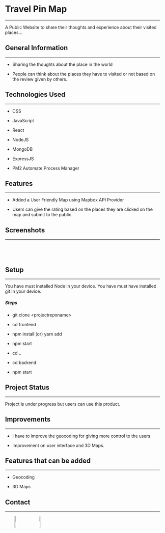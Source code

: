 <h1>Travel Pin Map</h1>
<hr><p>A Public Website to share their thoughts and experience about their visited places...</p><h2>General Information</h2>
<hr><ul>
<li>Sharing the thoughts about the place in the world</li>
</ul><ul>
<li>People can think about the places they have to visited or not based on the review given by others.</li>
</ul><h2>Technologies Used</h2>
<hr><ul>
<li>CSS</li>
</ul><ul>
<li>JavaScript</li>
</ul><ul>
<li>React</li>
</ul><ul>
<li>NodeJS</li>
</ul><ul>
<li>MongoDB</li>
</ul><ul>
<li>ExpressJS</li>
</ul><ul>
<li>PM2 Automate Process Manager</li>
</ul><h2>Features</h2>
<hr><ul>
<li>Added a User Friendly Map using Mapbox API Provider</li>
</ul><ul>
<li>Users can give the rating based on the places they are clicked on the map and submit to the public.</li>
</ul><h2>Screenshots</h2>
<hr><p><img src="https://i.ibb.co/92BpgGy/first.png" alt=""></p><p><img src="https://i.ibb.co/0nqFs68/second.png" alt=""></p><p><img src="https://i.ibb.co/cYSVJVY/third.png" alt=""></p><p><img src="https://i.ibb.co/mCTXnCd/fourth.png" alt=""></p><h2>Setup</h2>
<hr><p>You have must installed Node in your device.
You have must have installed git in your device.</p><h5>Steps</h5><ul>
<li>git clone &lt;projectreponame&gt;</li>
</ul><ul>
<li>cd frontend</li>
</ul><ul>
<li>npm install (or) yarn add</li>
</ul><ul>
<li>npm start</li>
</ul><ul>
<li>cd ..</li>
</ul><ul>
<li>cd backend</li>
</ul><ul>
<li>npm start</li>
</ul><h2>Project Status</h2>
<hr><p>Project is under progress but users can use this product.</p><h2>Improvements</h2>
<hr><ul>
<li>I have to improve the geocoding for giving more control to the users</li>
</ul><ul>
<li>Improvement on user interface and 3D Maps.</li>
</ul><h2>Features that can be added</h2>
<hr><ul>
<li>Geocoding</li>
</ul><ul>
<li>3D Maps</li>
</ul><h2>Contact</h2>
<hr><p><span style="margin-right: 30px;"></span><a href="https://www.linkedin.com/in/yaswanth-togarapu-bbb084216/"><img target="_blank" src="https://cdn.jsdelivr.net/gh/devicons/devicon/icons/linkedin/linkedin-original.svg" style="width: 10%;"></a><span style="margin-right: 30px;"></span><a href="https://github.com/Yaswanthtoga"><img target="_blank" src="https://cdn.jsdelivr.net/gh/devicons/devicon/icons/github/github-original.svg" style="width: 10%;"></a></p>
